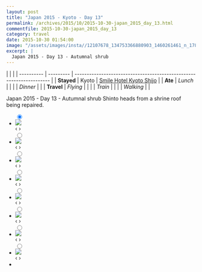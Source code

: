 ```yaml
---
layout: post
title: "Japan 2015 - Kyoto - Day 13"
permalink: /archives/2015/10/2015-10-30-japan_2015_day_13.html
commentfile: 2015-10-30-japan_2015_day_13
category: travel
date: 2015-10-30 01:54:00
image: "/assets/images/insta//12107678_134753366880903_1460261461_n_17845084894047535.jpg"
excerpt: |
  Japan 2015 - Day 13 - Autumnal shrub
---
```


|            |           |
| ---------- | --------- | -------------------------------------------------------------------- |
| **Stayed** | Kyoto     | [Smile Hotel Kyoto Shijo](https://maps.app.goo.gl/pjVHpfHsrZjjza9B9) |
| **Ate**    | _Lunch_   |                                                                      |
|            | _Dinner_  |                                                                      |
| **Travel** | _Flying_  |                                                                      |
|            | _Train_   |                                                                      |
|            | _Walking_ |                                                                      |

Japan 2015 - Day 13 - Autumnal shrub
Shinto heads from a shrine roof being repaired.

<ul class="slides">
    <input type="radio" name="radio-btn" id="img-1" checked="checked" />
    <li class="slide-container">
        <div class="slide">
          <a href="/assets/images/insta//12093271_719903698110552_939483188_n_17845084942047535.jpg"><img src="/assets/images/insta//12093271_719903698110552_939483188_n_17845084942047535.jpg" /></a>
        </div>			
    	<div class="nav">
      	     <label for="img-8" class="prev">&#x2039;</label>
      	     <label for="img-2" class="next">&#x203a;</label>
    	 </div>
    </li>    <input type="radio" name="radio-btn" id="img-2"  />
    <li class="slide-container">
        <div class="slide">
          <a href="/assets/images/insta//12093794_135617270127636_576856310_n_17845084969047535.jpg"><img src="/assets/images/insta//12093794_135617270127636_576856310_n_17845084969047535.jpg" /></a>
        </div>			
    	<div class="nav">
      	     <label for="img-1" class="prev">&#x2039;</label>
      	     <label for="img-3" class="next">&#x203a;</label>
    	 </div>
    </li>    <input type="radio" name="radio-btn" id="img-3"  />
    <li class="slide-container">
        <div class="slide">
          <a href="/assets/images/insta//11849323_1648016755476722_2091702897_n_17845084990047535.jpg"><img src="/assets/images/insta//11849323_1648016755476722_2091702897_n_17845084990047535.jpg" /></a>
        </div>			
    	<div class="nav">
      	     <label for="img-2" class="prev">&#x2039;</label>
      	     <label for="img-4" class="next">&#x203a;</label>
    	 </div>
    </li>    <input type="radio" name="radio-btn" id="img-4"  />
    <li class="slide-container">
        <div class="slide">
          <a href="/assets/images/insta//12135318_716483821814833_763255519_n_17845085014047535.jpg"><img src="/assets/images/insta//12135318_716483821814833_763255519_n_17845085014047535.jpg" /></a>
        </div>			
    	<div class="nav">
      	     <label for="img-3" class="prev">&#x2039;</label>
      	     <label for="img-5" class="next">&#x203a;</label>
    	 </div>
    </li>    <input type="radio" name="radio-btn" id="img-5"  />
    <li class="slide-container">
        <div class="slide">
          <a href="/assets/images/insta//12107538_1690928677808188_1515272883_n_17845085041047535.jpg"><img src="/assets/images/insta//12107538_1690928677808188_1515272883_n_17845085041047535.jpg" /></a>
        </div>			
    	<div class="nav">
      	     <label for="img-4" class="prev">&#x2039;</label>
      	     <label for="img-6" class="next">&#x203a;</label>
    	 </div>
    </li>    <input type="radio" name="radio-btn" id="img-6"  />
    <li class="slide-container">
        <div class="slide">
          <a href="/assets/images/insta//12145106_462796643899998_391920550_n_17845111024047535.jpg"><img src="/assets/images/insta//12145106_462796643899998_391920550_n_17845111024047535.jpg" /></a>
        </div>			
    	<div class="nav">
      	     <label for="img-5" class="prev">&#x2039;</label>
      	     <label for="img-7" class="next">&#x203a;</label>
    	 </div>
    </li>    <input type="radio" name="radio-btn" id="img-7"  />
    <li class="slide-container">
        <div class="slide">
          <a href="/assets/images/insta//12142525_468944346610891_248570434_n_17845084837047535.jpg"><img src="/assets/images/insta//12142525_468944346610891_248570434_n_17845084837047535.jpg" /></a>
        </div>			
    	<div class="nav">
      	     <label for="img-6" class="prev">&#x2039;</label>
      	     <label for="img-8" class="next">&#x203a;</label>
    	 </div>
    </li>
    <input type="radio" name="radio-btn" id="img-8" />
    <li class="slide-container">
        <div class="slide">
          <a href="/assets/images/insta//12107678_134753366880903_1460261461_n_17845084894047535.jpg"><img src="/assets/images/insta//12107678_134753366880903_1460261461_n_17845084894047535.jpg" /></a>
        </div>
    	<div class="nav">
      	     <label for="img-7" class="prev">&#x2039;</label>
      	     <label for="img-1" class="next">&#x203a;</label>
    	 </div>
    </li>
  <li class="nav-dots">
      <label for="img-1" class="nav-dot" id="img-dot-1"></label>
      <label for="img-2" class="nav-dot" id="img-dot-2"></label>
      <label for="img-3" class="nav-dot" id="img-dot-3"></label>
      <label for="img-4" class="nav-dot" id="img-dot-4"></label>
      <label for="img-5" class="nav-dot" id="img-dot-5"></label>
      <label for="img-6" class="nav-dot" id="img-dot-6"></label>
      <label for="img-7" class="nav-dot" id="img-dot-7"></label>
      <label for="img-8" class="nav-dot" id="img-dot-8"></label>
  </li>
</ul>
